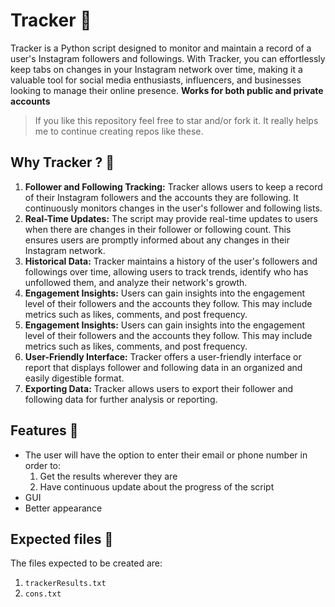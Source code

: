 # Tracker 👻
Tracker is a Python script designed to monitor and maintain a record of a user's Instagram followers and followings. With Tracker, you can effortlessly keep tabs on changes in your Instagram network over time, making it a valuable tool for social media enthusiasts, influencers, and businesses looking to manage their online presence. **Works for both public and private accounts**

> If you like this repository feel free to star and/or fork it. It really helps me to continue creating repos like these.

## Why Tracker ? 🤔
1. **Follower and Following Tracking:** Tracker allows users to keep a record of their Instagram followers and the accounts they are following. It continuously monitors changes in the user's follower and following lists.
2. **Real-Time Updates:** The script may provide real-time updates to users when there are changes in their follower or following count. This ensures users are promptly informed about any changes in their Instagram network.
3. **Historical Data:** Tracker maintains a history of the user's followers and followings over time, allowing users to track trends, identify who has unfollowed them, and analyze their network's growth.
4. **Engagement Insights:** Users can gain insights into the engagement level of their followers and the accounts they follow. This may include metrics such as likes, comments, and post frequency.
5. **Engagement Insights:** Users can gain insights into the engagement level of their followers and the accounts they follow. This may include metrics such as likes, comments, and post frequency.
6. **User-Friendly Interface:** Tracker offers a user-friendly interface or report that displays follower and following data in an organized and easily digestible format.
7. **Exporting Data:** Tracker allows users to export their follower and following data for further analysis or reporting.

## Features 🎈

- The user will have the option to enter their email or phone number in order to:
  1) Get the results wherever they are
  2) Have continuous update about the progress of the script
- GUI
- Better appearance

## Expected files 📁
The files expected to be created are:
  1) `trackerResults.txt`
  2) `cons.txt`
